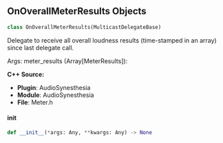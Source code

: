 ## OnOverallMeterResults Objects

```python
class OnOverallMeterResults(MulticastDelegateBase)
```

Delegate to receive all overall loudness results (time-stamped in an array) since last delegate call.

Args:
    meter_results (Array[MeterResults]):

**C++ Source:**

- **Plugin**: AudioSynesthesia
- **Module**: AudioSynesthesia
- **File**: Meter.h

<a id="unreal.OnOverallMeterResults.__init__"></a>

#### __init__

```python
def __init__(*args: Any, **kwargs: Any) -> None
```

<a id="unreal.OnPerChannelLoudnessResults"></a>